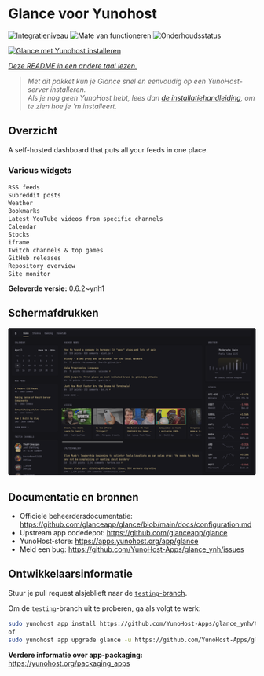 <!--
NB: Deze README is automatisch gegenereerd door <https://github.com/YunoHost/apps/tree/master/tools/readme_generator>
Hij mag NIET handmatig aangepast worden.
-->

# Glance voor Yunohost

[![Integratieniveau](https://dash.yunohost.org/integration/glance.svg)](https://ci-apps.yunohost.org/ci/apps/glance/) ![Mate van functioneren](https://ci-apps.yunohost.org/ci/badges/glance.status.svg) ![Onderhoudsstatus](https://ci-apps.yunohost.org/ci/badges/glance.maintain.svg)

[![Glance met Yunohost installeren](https://install-app.yunohost.org/install-with-yunohost.svg)](https://install-app.yunohost.org/?app=glance)

*[Deze README in een andere taal lezen.](./ALL_README.md)*

> *Met dit pakket kun je Glance snel en eenvoudig op een YunoHost-server installeren.*  
> *Als je nog geen YunoHost hebt, lees dan [de installatiehandleiding](https://yunohost.org/install), om te zien hoe je 'm installeert.*

## Overzicht

A self-hosted dashboard that puts all your feeds in one place.

### Various widgets

    RSS feeds
    Subreddit posts
    Weather
    Bookmarks
    Latest YouTube videos from specific channels
    Calendar
    Stocks
    iframe
    Twitch channels & top games
    GitHub releases
    Repository overview
    Site monitor


**Geleverde versie:** 0.6.2~ynh1

## Schermafdrukken

![Schermafdrukken van Glance](./doc/screenshots/screenshot.png)

## Documentatie en bronnen

- Officiele beheerdersdocumentatie: <https://github.com/glanceapp/glance/blob/main/docs/configuration.md>
- Upstream app codedepot: <https://github.com/glanceapp/glance>
- YunoHost-store: <https://apps.yunohost.org/app/glance>
- Meld een bug: <https://github.com/YunoHost-Apps/glance_ynh/issues>

## Ontwikkelaarsinformatie

Stuur je pull request alsjeblieft naar de [`testing`-branch](https://github.com/YunoHost-Apps/glance_ynh/tree/testing).

Om de `testing`-branch uit te proberen, ga als volgt te werk:

```bash
sudo yunohost app install https://github.com/YunoHost-Apps/glance_ynh/tree/testing --debug
of
sudo yunohost app upgrade glance -u https://github.com/YunoHost-Apps/glance_ynh/tree/testing --debug
```

**Verdere informatie over app-packaging:** <https://yunohost.org/packaging_apps>
